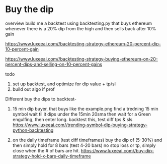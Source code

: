 # Buy the dip

overview
build me a backtest using backtesting.py that buys ethereum whenever there is a 20% dip from the high and then sells back after 10% gain

https://www.luxeeai.com//backtesting-strategy-ethereum-20-percent-dip-10-percent-gain 

https://www.luxeeai.com//backtesting-strategy-buying-ethereum-on-20-percent-dips-and-selling-on-10-percent-gains 

todo 
1. set up backtest, and optimize for dip value + tp/sl
2. build out algo if prof

Different buy the dips to backtest-
1. 15 min dip buyer, that buys like the example.png
    find a tredning 15 min symbol
    wait til it dips under the 15min 20sma
    then wait for a Green engulfing, then enter long. 
    backtest this, test diff tps & sls
https://www.luxeeai.com//trending-symbol-dip-buying-strategy-python-backtesting

2. on the daily timeframe (test diff timeframes)
    buy the dip of (5-30%) and then simply hold for 8 bars (test 4-20 bars) no stop loss or tp, simply close when the # of bars are hit.
https://www.luxeeai.com//buy-dip-strategy-hold-x-bars-daily-timeframe
